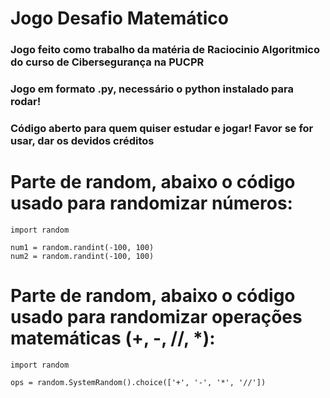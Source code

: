 # Jogo Desafio Matemático

### Jogo feito como trabalho da matéria de Raciocinio Algoritmico do curso de Cibersegurança na PUCPR
### Jogo em formato .py, necessário o python instalado para rodar!

### Código aberto para quem quiser estudar e jogar! Favor se for usar, dar os devidos créditos


# Parte de random, abaixo o código usado para randomizar números:
```
import random

num1 = random.randint(-100, 100)
num2 = random.randint(-100, 100)
```

# Parte de random, abaixo o código usado para randomizar operações matemáticas (+, -, //, *):
```
import random

ops = random.SystemRandom().choice(['+', '-', '*', '//'])
```
